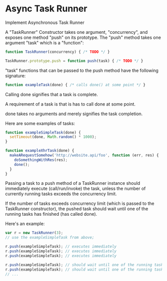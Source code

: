 # Async Task Runner

Implement Asynchronous Task Runner

A "TaskRunner" Constructor takes one argument, "concurrency", and exposes one method "push" on its prototype. The "push" method takes one argument "task" which is a "function":
```js
function TaskRunner(concurrency) { /* TODO */ }

TaskRunner.prototype.push = function push(task) { /* TODO */ }
```

"task" functions that can be passed to the push method have the following signature:

```js
function exampleTask(done) { /* calls done() at some point */ }
```

Calling done signifies that a task is complete.

A requirement of a task is that is has to call done at some point.

done takes no arguments and merely signifies the task completion.

Here are some examples of tasks:

```js
function exampleSimpleTask(done) {
  setTimeout(done, Math.random() * 1000);
}

function exampleXhrTask(done) {
  makeARequestSomehow('http://website.api/foo', function (err, res) {
    doSomethingWithRes(res);
    done();
  }
}
```

Passing a task to a push method of a TaskRunner instance should immediately execute (call/run/invoke) the task, unless the number of currently running tasks exceeds the concurrency limit.

If the number of tasks exceeds concurrency limit (which is passed to the TaskRunner constructor), the pushed task should wait until one of the running tasks has finished (has called done).

Here's an example:

```js
var r = new TaskRunner(3);
// use the exampleSimpleTask from above;

r.push(exampleSimpleTask); // executes immediately
r.push(exampleSimpleTask); // executes immediately
r.push(exampleSimpleTask); // executes immediately

r.push(exampleSimpleTask); // should wait until one of the running tasks completes
r.push(exampleSimpleTask); // should wait until one of the running tasks completes
// ...
```
